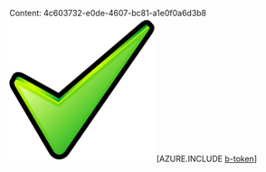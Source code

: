 Content: 4c603732-e0de-4607-bc81-a1e0f0a6d3b8![image](5d2d4a6d-d398-4d48-8868-7755a237298c.png)
[AZURE.INCLUDE [b-token](31d82565-517f-4fc5-b5c7-0f3178301fd6.md)]

